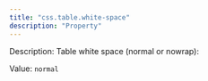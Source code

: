 ```yaml
---
title: "css.table.white-space"
description: "Property"
---
```


Description: Table white space (normal or nowrap):

Value: `normal`